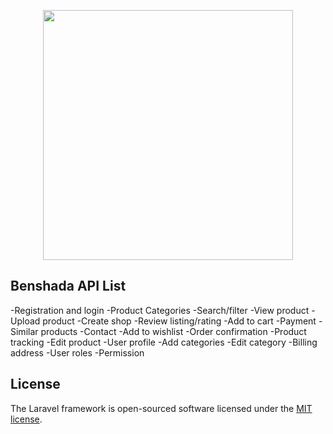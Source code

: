 <p align="center"><a href="https://laravel.com" target="_blank"><img src="https://raw.githubusercontent.com/laravel/art/master/logo-lockup/5%20SVG/2%20CMYK/1%20Full%20Color/laravel-logolockup-cmyk-red.svg" width="400"></a></p>



## Benshada API List

-Registration and login
-Product Categories
-Search/filter
-View product
-Upload product
-Create shop
-Review listing/rating
-Add to cart
-Payment
-Similar products
-Contact
-Add to wishlist
-Order confirmation
-Product tracking
-Edit product
-User profile
-Add categories
-Edit category
-Billing address
-User roles
-Permission


## License

The Laravel framework is open-sourced software licensed under the [MIT license](https://opensource.org/licenses/MIT).

